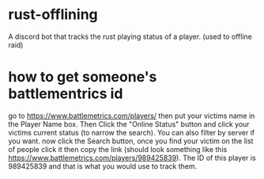 # rust-offlining
 A discord bot that tracks the rust playing status of a player. (used to offline raid)

# how to get someone's battlementrics id

go to https://www.battlemetrics.com/players/ then put your victims name in the Player Name box.
Then Click the "Online Status" button and click your victims current status (to narrow the search).
You can also filter by server if you want.
now click the Search button, once you find your victim on the list of people click it then copy the link (should look something like this https://www.battlemetrics.com/players/989425839).
The ID of this player is 989425839 and that is what you would use to track them.

